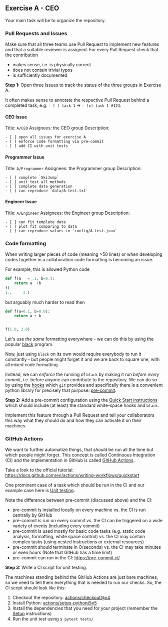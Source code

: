 ## Exercise A - CEO

Your main task will be to organize the repository.

### Pull Requests and Issues

Make sure that all three teams use Pull Request to implement new features and that a suitable reviewer is assigned.
For every Pull Request check that the contribution
- makes sense, i.e. is physically correct
- does not contain trivial typos
- is sufficiently documented

**Step 1:** Open three Issues to track the status of the three groups in Exercise A.

It often makes sense to annotate the respective Pull Request behind a completed task,
e.g. `- [ ] task 1` -> `- [x] task 1 #123`.

#### CEO Issue

Title: `A/CEO`
Assignees: the CEO group
Description:
```
- [ ] open all issues for exercise A
- [ ] enforce code formatting via pre-commit
- [ ] add CI with unit tests
```

#### Programmer Issue

Title: `A/Programmer`
Assignees: the Programmer group
Description:
```
- [ ] complete `SkiJump`
- [ ] unit test all methods
- [ ] complete data generation
- [ ] can reproduce `data/A-test.txt`
```

#### Engineer Issue

Title: `A/Engineer`
Assignees: the Engineer group
Description:
```
- [ ] can fit template data
- [ ] plot fit comparing to data
- [ ] can reproduce values in `config/A-test.json`
```

### Code formatting

When writing larger pieces of code (meaning >50 lines) or when developing codes together in a
collaboration code formatting is becoming an issue.

For example, this is allowed Python code
```py
def f(a   = .1, b=0.):
    return a  +b
f(
1.,     3.)
```
but arguably much harder to read then
```py
def f(a=0.1, b=0.0):
    return a + b


f(1.0, 3.0)
```

Let's use _the same_ formatting everywhere - we can do this by
using the popular [black](https://github.com/psf/black) program.

Now, just using `black` on its own would require everybody to run it constantly - but people might forget it
and we are back to square one, with all mixed code formatting.

Instead, we can _enforce_ the running of `black` by making it run _before every commit_, i.e. before anyone can
contribute to the repository. We can do so by using the [hooks](https://git-scm.com/book/ms/v2/Customizing-Git-Git-Hooks)
which `git` provides and specifically there is a convenient python library for precisely that purpose:
[pre-commit](https://pre-commit.com/).

**Step 2:** Add a pre-commit configuration using the [Quick Start instructions](https://pre-commit.com/#installation) which
should include (at least) the standard white-space hooks and `black`.

Implement this feature through a Pull Request and tell your collaborators this way what they should do and how they can activate
it on their machines.

### GitHub Actions

We want to further automatize things, that _should_ be run all the time but which people might forget.
This concept is called Continuous Integration (CI) and the implementation in GitHub is called
[GitHub Actions](https://docs.github.com/en/actions).

Take a look to the official tutorial: https://docs.github.com/en/actions/writing-workflows/quickstart

One prominent case of a task which should be run in the CI and our example case here is
[Unit testing](https://en.wikipedia.org/wiki/Unit_testing).

Note the difference between pre-commit (discussed above) and the CI:
- pre-commit is installed locally on every machine vs. the CI is run centrally by GitHub
- pre-commit is run on every commit vs. the CI can be triggered on a wide variety of events (including every commit)
- pre-commit is used mostly for basic code tasks (e.g. static code analysis, formatting, white space control) vs.
  the CI may contain complex tasks (using nested instructions or external resources)
- pre-commit should terminate in O(seconds) vs. the CI may take minutes or even hours (Note that GitHub has a time limit)
- pre-commit can run in the CI: https://pre-commit.ci/

**Step 3:** Write a CI script for unit testing.

The machines standing behind the GitHub Actions are just bare machines, so we need to tell them everything
that is needed to run our checks. So, the CI script should look like this:
1. Checkout the repository: [actions/checkout@v4](https://github.com/marketplace/actions/checkout)
1. Install Python: [actions/setup-python@v5](https://github.com/marketplace/actions/setup-python)
1. Install the dependencies that you need for your project (remember the [Setup](./2-Setup.md) instructions)
1. Run the unit test using `$ pytest tests/`
